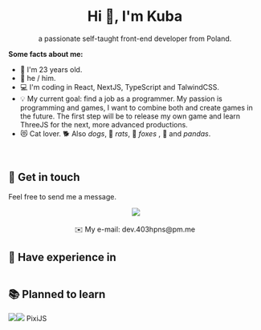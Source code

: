 <h1 align="center">Hi 👋, I'm Kuba</h1>

<p align="center">a passionate self-taught front-end developer from Poland.</p>


**Some facts about me:**

- 🥸 I'm 23 years old.
- 🙂 he / him.
- 💻 I'm coding in React, NextJS, TypeScript and TalwindCSS.
- 💡 My current goal: find a job as a programmer. My passion is programming and games, I want to combine both and create games in the future. The first step will be to release my own game and learn ThreeJS for the next, more advanced productions.
- 😻 Cat lover. 🐕 Also *dogs*,  🐀 *rats*, 🦊 *foxes* ,  🐼 and *pandas*.

‏‏‎ ‎

## 🤝 Get in touch
Feel free to send me a message.
<p align="center">
<img src="https://img.shields.io/badge/Discord-5865F2?style=for-the-badge&logo=discord&logoColor=white" alt="" /> <img src="https://dcbadge.vercel.app/api/shield/849795406573469716?compact=true" />

<p align="center">✉️ My e-mail: dev.403hpns@pm.me</p>
</p>


## 🔧 Have experience in

<img src="https://img.shields.io/badge/html5-%23E34F26.svg?style=for-the-badge&logo=html5&logoColor=white" alt="" /><img src="https://img.shields.io/badge/css3-%231572B6.svg?style=for-the-badge&logo=css3&logoColor=white" alt="" /><img src="https://img.shields.io/badge/SASS-hotpink.svg?style=for-the-badge&logo=SASS&logoColor=white" alt="" /><img src="https://img.shields.io/badge/javascript-%23323330.svg?style=for-the-badge&logo=javascript&logoColor=%23F7DF1E" alt="" /><img src="https://img.shields.io/badge/typescript-%23007ACC.svg?style=for-the-badge&logo=typescript&logoColor=white" alt="" /><img src="https://img.shields.io/badge/react-%2320232a.svg?style=for-the-badge&logo=react&logoColor=%2361DAFB" alt="" /><img src="https://img.shields.io/badge/Next-black?style=for-the-badge&logo=next.js&logoColor=white" alt="" /><img src="https://img.shields.io/badge/tailwindcss-%2338B2AC.svg?style=for-the-badge&logo=tailwind-css&logoColor=white" alt="" /><img src="https://img.shields.io/badge/chakra-%234ED1C5.svg?style=for-the-badge&logo=chakraui&logoColor=white" alt="" /><img src="https://img.shields.io/badge/firebase-%23039BE5.svg?style=for-the-badge&logo=firebase
" alt="" /><img src="https://img.shields.io/badge/mysql-%2300f.svg?style=for-the-badge&logo=mysql&logoColor=white" alt="" /><img src="https://img.shields.io/badge/MariaDB-003545?style=for-the-badge&logo=mariadb&logoColor=white" alt="" /><img src="https://img.shields.io/badge/MongoDB-%234ea94b.svg?style=for-the-badge&logo=mongodb&logoColor=white" alt="" /><img src="https://img.shields.io/badge/.NET-5C2D91?style=for-the-badge&logo=.net&logoColor=white" alt="" /><img src="https://img.shields.io/badge/-React%20Query-FF4154?style=for-the-badge&logo=react%20query&logoColor=white" alt="" /><img src="https://img.shields.io/badge/React_Router-CA4245?style=for-the-badge&logo=react-router&logoColor=white" alt="" /><img src="https://img.shields.io/badge/redux-%23593d88.svg?style=for-the-badge&logo=redux&logoColor=white" alt="" /><img src="https://img.shields.io/badge/styled--components-DB7093?style=for-the-badge&logo=styled-components&logoColor=white" alt="" /><img src="https://img.shields.io/badge/tauri-%2324C8DB.svg?style=for-the-badge&logo=tauri&logoColor=%23FFFFFF" alt="" /><img src="https://img.shields.io/badge/vite-%23646CFF.svg?style=for-the-badge&logo=vite&logoColor=white" alt="" /><img src="https://img.shields.io/badge/webpack-%238DD6F9.svg?style=for-the-badge&logo=webpack&logoColor=black" alt="" /><img src="https://img.shields.io/badge/c%23-%23239120.svg?style=for-the-badge&logo=c-sharp&logoColor=white" alt="" /><img src="https://img.shields.io/badge/lua-%232C2D72.svg?style=for-the-badge&logo=lua&logoColor=white" alt="" /><img src="https://img.shields.io/badge/Prisma-3982CE?style=for-the-badge&logo=Prisma&logoColor=white" alt="" /><img src="https://img.shields.io/badge/docker-%230db7ed.svg?style=for-the-badge&logo=docker&logoColor=white" alt="" /><img src="https://img.shields.io/badge/jira-%230A0FFF.svg?style=for-the-badge&logo=jira&logoColor=white" alt="" /><img src="https://img.shields.io/badge/git-%23F05033.svg?style=for-the-badge&logo=git&logoColor=white" alt="" /><img src="https://img.shields.io/badge/github-%23121011.svg?style=for-the-badge&logo=github&logoColor=white" alt="" />

## 📚 Planned to learn

<img src="https://img.shields.io/badge/vuejs-%2335495e.svg?style=for-the-badge&logo=vuedotjs&logoColor=%234FC08D" /><img src="https://img.shields.io/badge/threejs-black?style=for-the-badge&logo=three.js&logoColor=white" alt="" /><img src="https://img.shields.io/badge/blender-%23F5792A.svg?style=for-the-badge&logo=blender&logoColor=white" /> PixiJS








